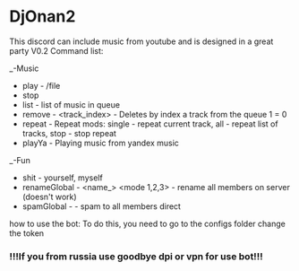 # DjOnan2

This discord can include music from youtube and is designed in a great party
V0.2
Command list:

_-Music
  - play - <url>/file
  - stop
  - list - list of music in queue
  - remove - <track_index> - Deletes by index a track from the queue 1 = 0
  - repeat - Repeat mods: single - repeat current track, all - repeat list of tracks, stop - stop repeat
  - playYa - Playing music from yandex music

_-Fun
  - shit - yourself, myself
  - renameGlobal - <name_> <mode 1,2,3> - rename all members on server (doesn't work)
  - spamGlobal - <msg> - spam to all members direct

how to use the bot:
To do this, you need to go to the configs folder
change the token


### !!!If you from russia use goodbye dpi or vpn for use bot!!!
